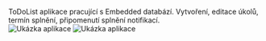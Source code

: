 ToDoList aplikace pracující s Embedded databází. Vytvoření, editace úkolů, termín splnění, připomenutí splnění notifikací.<br>
![Ukázka aplikace](https://github.com/user-attachments/assets/7e41c905-7347-4026-abc0-1d4331970fde)
![Ukázka aplikace](https://github.com/user-attachments/assets/cab29c46-0a61-451a-8ed8-fba2cd348c64)


